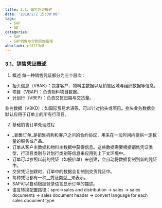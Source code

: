 ```yaml
---
title: 3.1、销售凭证概述
date: '2018/2/2 15:00:00'
tags:
  - SAP
  - SD
categories:
  - SAP
  - SAP销售与分销实施指南
abbrlink: cf5719e8
---
```

### 3.1、销售凭证概述

1. 概述
每一种销售凭证都分为三个层次：
* 抬头信息（VBAK）：包含客户、物料主数据以及销售区域与组织数据等信息。
* 项目（VBAP）：负责物料项目数据。
* 计划行（VBEP）：负责交货日期与交货量。

业务数据（VBKD）：如国际贸易术语等。可以针对抬头或项目。抬头业务数据会默认应用于订单上的所有行项目。

2. 基础销售订单处理过程
* _销售订单_是销售机构和客户之间的合约协议，用来在一段时间内提供一定数量的服务或产品。
* 订单从客户主数据和物料主数据中获得信息。这些数据需要根据销售凭证类型、行项目类别与计划行类别等信息来应用到上下文环境中。
* 订单可以参照以前的凭证（如报价单）来创建，会自动将数据复制到新的凭证中。
* 交货凭证创建时，订单中的数据会复制到交货凭证中。
* 每种凭证都有一种__凭证类型__来表示。
* SAP可以自动根据登录语言显示订单的描述。
* 语言转换配置路径：spro->sales and distribution -> sales -> sales documents -> sales document header -> convert language for each sales document type